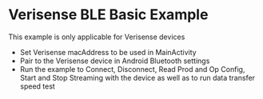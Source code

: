 # Verisense BLE Basic Example
This example is only applicable for Verisense devices

- Set Verisense macAddress to be used in MainActivity
- Pair to the Verisense device in Android Bluetooth settings
- Run the example to Connect, Disconnect, Read Prod and Op Config, Start and Stop Streaming with the device as well as to run data transfer speed test